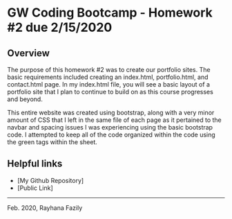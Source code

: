 # GW Coding Bootcamp - Homework #2 due 2/15/2020

## Overview

The purpose of this homework #2 was to create our portfolio sites. The basic requirements included creating an index.html, portfolio.html, and contact.html page. In my index.html file, you will see a basic layout of a portfolio site that I plan to continue to build on as this course progresses and beyond.

This entire website was created using bootstrap, along with a very minor amount of CSS that I left in the same file of each page as it pertained to the navbar and spacing issues I was experiencing using the basic bootstrap code. I attempted to keep all of the code organized within the code using the green tags within the sheet.

## Helpful links
 
* [My Github Repository]
* [Public Link]


---
Feb. 2020, Rayhana Fazily
